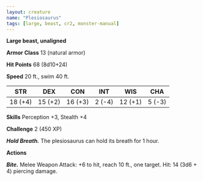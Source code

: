 ```yaml
---
layout: creature
name: "Plesiosaurus"
tags: [large, beast, cr2, monster-manual]
---
```


**Large beast, unaligned**

**Armor Class** 13 (natural armor)

**Hit Points** 68 (8d10+24)

**Speed** 20 ft., swim 40 ft.

|   STR   |   DEX   |   CON   |   INT   |   WIS   |   CHA   |
|:-----:|:-----:|:-----:|:-----:|:-----:|:-----:|
| 18 (+4) | 15 (+2) | 16 (+3) | 2 (-4) | 12 (+1) | 5 (-3) |

**Skills** Perception +3, Stealth +4

**Challenge** 2 (450 XP)

***Hold Breath.*** The plesiosaurus can hold its breath for 1 hour.

**Actions**

***Bite.*** Melee Weapon Attack: +6 to hit, reach 10 ft., one target. Hit: 14 (3d6 + 4) piercing damage.

